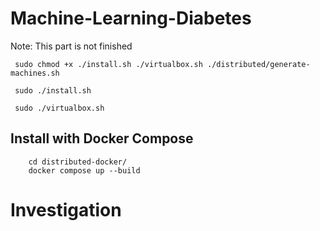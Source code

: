 # Machine-Learning-Diabetes

Note: This part is not finished
```
 sudo chmod +x ./install.sh ./virtualbox.sh ./distributed/generate-machines.sh
```

```
 sudo ./install.sh
```

```
 sudo ./virtualbox.sh
```

## Install with Docker Compose
```
    cd distributed-docker/
    docker compose up --build
```

# Investigation

